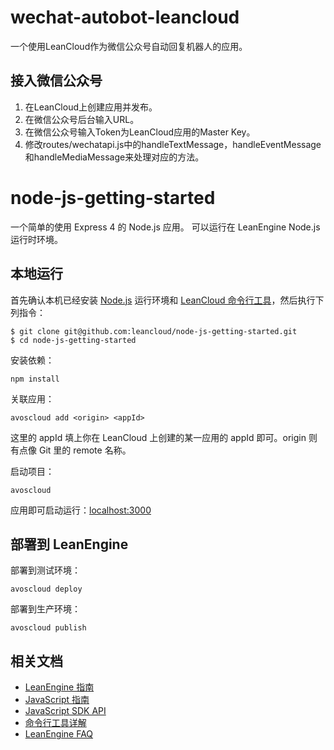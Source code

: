 # wechat-autobot-leancloud
一个使用LeanCloud作为微信公众号自动回复机器人的应用。

## 接入微信公众号
1. 在LeanCloud上创建应用并发布。
2. 在微信公众号后台输入URL。
3. 在微信公众号输入Token为LeanCloud应用的Master Key。
4. 修改routes/wechatapi.js中的handleTextMessage，handleEventMessage和handleMediaMessage来处理对应的方法。

# node-js-getting-started

一个简单的使用 Express 4 的 Node.js 应用。
可以运行在 LeanEngine Node.js 运行时环境。

## 本地运行

首先确认本机已经安装 [Node.js](http://nodejs.org/) 运行环境和 [LeanCloud 命令行工具](https://leancloud.cn/docs/cloud_code_commandline.html)，然后执行下列指令：

```
$ git clone git@github.com:leancloud/node-js-getting-started.git
$ cd node-js-getting-started
```

安装依赖：

```
npm install
```

关联应用：

```
avoscloud add <origin> <appId>
```

这里的 appId 填上你在 LeanCloud 上创建的某一应用的 appId 即可。origin 则有点像 Git 里的 remote 名称。

启动项目：

```
avoscloud
```

应用即可启动运行：[localhost:3000](http://localhost:3000)

## 部署到 LeanEngine


部署到测试环境：
```
avoscloud deploy
```

部署到生产环境：
```
avoscloud publish
```

## 相关文档

* [LeanEngine 指南](https://leancloud.cn/docs/cloud_code_guide.html)
* [JavaScript 指南](https://leancloud.cn/docs/js_guide.html)
* [JavaScript SDK API](https://leancloud.cn/docs/api/javascript/index.html)
* [命令行工具详解](https://leancloud.cn/docs/cloud_code_commandline.html)
* [LeanEngine FAQ](https://leancloud.cn/docs/cloud_code_faq.html)

